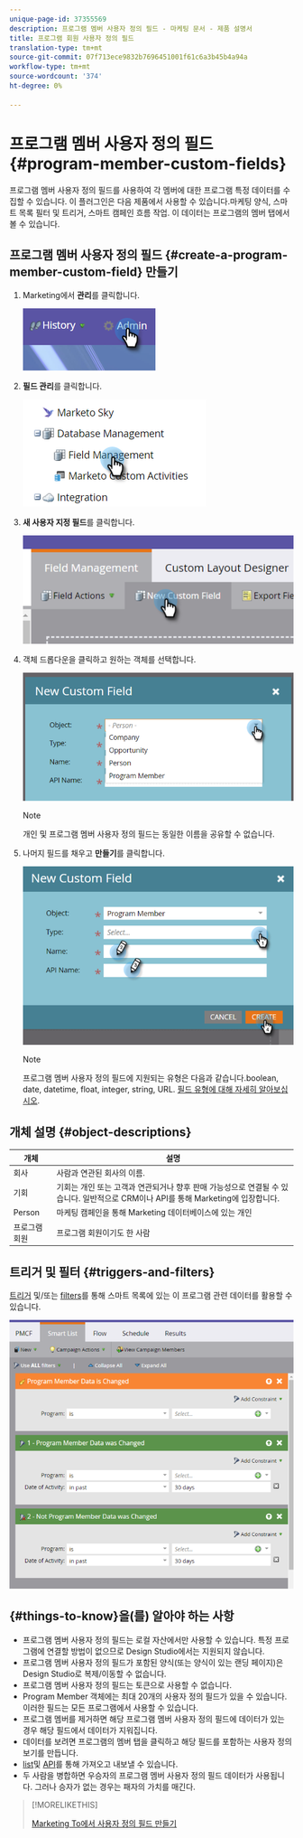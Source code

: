 ```yaml
---
unique-page-id: 37355569
description: 프로그램 멤버 사용자 정의 필드 - 마케팅 문서 - 제품 설명서
title: 프로그램 회원 사용자 정의 필드
translation-type: tm+mt
source-git-commit: 07f713ece9832b7696451001f61c6a3b45b4a94a
workflow-type: tm+mt
source-wordcount: '374'
ht-degree: 0%

---
```



# 프로그램 멤버 사용자 정의 필드 {#program-member-custom-fields}

프로그램 멤버 사용자 정의 필드를 사용하여 각 멤버에 대한 프로그램 특정 데이터를 수집할 수 있습니다. 이 플러그인은 다음 제품에서 사용할 수 있습니다.마케팅 양식, 스마트 목록 필터 및 트리거, 스마트 캠페인 흐름 작업. 이 데이터는 프로그램의 멤버 탭에서 볼 수 있습니다.

## 프로그램 멤버 사용자 정의 필드 {#create-a-program-member-custom-field} 만들기

1. Marketing에서 **관리**&#x200B;를 클릭합니다.

   ![](assets/one.png)

1. **필드 관리**&#x200B;를 클릭합니다.

   ![](assets/two.png)

1. **새 사용자 지정 필드**&#x200B;를 클릭합니다.

   ![](assets/three.png)

1. 객체 드롭다운을 클릭하고 원하는 객체를 선택합니다.

   ![](assets/four.png)

   >[!NOTE]
   >
   >개인 및 프로그램 멤버 사용자 정의 필드는 동일한 이름을 공유할 수 없습니다.

1. 나머지 필드를 채우고 **만들기**&#x200B;를 클릭합니다.

   ![](assets/five.png)

   >[!NOTE]
   >
   >프로그램 멤버 사용자 정의 필드에 지원되는 유형은 다음과 같습니다.boolean, date, datetime, float, integer, string, URL. [필드 유형에 대해 자세히 알아보십시오](/help/marketo/product-docs/administration/field-management/custom-field-type-glossary.md).

## 개체 설명 {#object-descriptions}

| 개체 | 설명 |
|---|---|
| 회사 | 사람과 연관된 회사의 이름. |
| 기회 | 기회는 개인 또는 고객과 연관되거나 향후 판매 가능성으로 연결될 수 있습니다. 일반적으로 CRM이나 API를 통해 Marketing에 입장합니다. |
| Person | 마케팅 캠페인을 통해 Marketing 데이터베이스에 있는 개인 |
| 프로그램 회원 | 프로그램 회원이기도 한 사람 |

## 트리거 및 필터 {#triggers-and-filters}

[트리거](/help/marketo/product-docs/core-marketo-concepts/smart-campaigns/creating-a-smart-campaign/define-smart-list-for-smart-campaign-trigger.md) 및/또는 [filters](/help/marketo/product-docs/core-marketo-concepts/smart-lists-and-static-lists/creating-a-smart-list/find-and-add-filters-to-a-smart-list.md)를 통해 스마트 목록에 있는 이 프로그램 관련 데이터를 활용할 수 있습니다.

![](assets/six.png)

## {#things-to-know}을(를) 알아야 하는 사항

* 프로그램 멤버 사용자 정의 필드는 로컬 자산에서만 사용할 수 있습니다. 특정 프로그램에 연결할 방법이 없으므로 Design Studio에서는 지원되지 않습니다.
* 프로그램 멤버 사용자 정의 필드가 포함된 양식(또는 양식이 있는 랜딩 페이지)은 Design Studio로 복제/이동할 수 없습니다.
* 프로그램 멤버 사용자 정의 필드는 토큰으로 사용할 수 없습니다.
* Program Member 객체에는 최대 20개의 사용자 정의 필드가 있을 수 있습니다. 이러한 필드는 모든 프로그램에서 사용할 수 있습니다.
* 프로그램 멤버를 제거하면 해당 프로그램 멤버 사용자 정의 필드에 데이터가 있는 경우 해당 필드에서 데이터가 지워집니다.
* 데이터를 보려면 프로그램의 멤버 탭을 클릭하고 해당 필드를 포함하는 사용자 정의 보기를 만듭니다.
* [list](/help/marketo/getting-started/quick-wins/import-a-list-of-people.md)및 [API](https://developers.marketo.com/)를 통해 가져오고 내보낼 수 있습니다.
* 두 사람을 병합하면 우승자의 프로그램 멤버 사용자 정의 필드 데이터가 사용됩니다. 그러나 승자가 없는 경우는 패자의 가치를 매긴다.

>[!MORELIKETHIS]
>
>[Marketing To에서 사용자 정의 필드 만들기](/help/marketo/product-docs/administration/field-management/create-a-custom-field-in-marketo.md)
